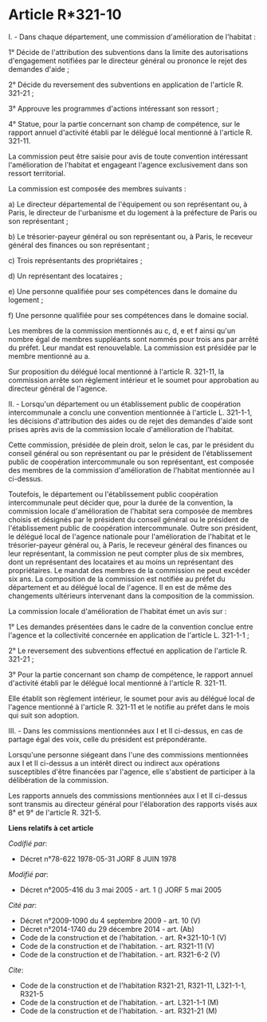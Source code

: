 # Article R*321-10

I. - Dans chaque département, une commission d'amélioration de l'habitat :

1° Décide de l'attribution des subventions dans la limite des autorisations d'engagement notifiées par le directeur général
ou prononce le rejet des demandes d'aide ;

2° Décide du reversement des subventions en application de l'article R. 321-21 ;

3° Approuve les programmes d'actions intéressant son ressort ;

4° Statue, pour la partie concernant son champ de compétence, sur le rapport annuel d'activité établi par le délégué local
mentionné à l'article R. 321-11.

La commission peut être saisie pour avis de toute convention intéressant l'amélioration de l'habitat et engageant l'agence
exclusivement dans son ressort territorial.

La commission est composée des membres suivants :

a) Le directeur départemental de l'équipement ou son représentant ou, à Paris, le directeur de l'urbanisme et du logement à
la préfecture de Paris ou son représentant ;

b) Le trésorier-payeur général ou son représentant ou, à Paris, le receveur général des finances ou son représentant ;

c) Trois représentants des propriétaires ;

d) Un représentant des locataires ;

e) Une personne qualifiée pour ses compétences dans le domaine du logement ;

f) Une personne qualifiée pour ses compétences dans le domaine social.

Les membres de la commission mentionnés au c, d, e et f ainsi qu'un nombre égal de membres suppléants sont nommés pour trois
ans par arrêté du préfet. Leur mandat est renouvelable. La commission est présidée par le membre mentionné au a.

Sur proposition du délégué local mentionné à l'article R. 321-11, la commission arrête son règlement intérieur et le soumet
pour approbation au directeur général de l'agence.

II. - Lorsqu'un département ou un établissement public de coopération intercommunale a conclu une convention mentionnée à
l'article L. 321-1-1, les décisions d'attribution des aides ou de rejet des demandes d'aide sont prises après avis de la
commission locale d'amélioration de l'habitat.

Cette commission, présidée de plein droit, selon le cas, par le président du conseil général ou son représentant ou par le
président de l'établissement public de coopération intercommunale ou son représentant, est composée des membres de la
commission d'amélioration de l'habitat mentionnée au I ci-dessus.

Toutefois, le département ou l'établissement public coopération intercommunale peut décider que, pour la durée de la
convention, la commission locale d'amélioration de l'habitat sera composée de membres choisis et désignés par le président du
conseil général ou le président de l'établissement public de coopération intercommunale. Outre son président, le délégué
local de l'agence nationale pour l'amélioration de l'habitat et le trésorier-payeur général ou, à Paris, le receveur général
des finances ou leur représentant, la commission ne peut compter plus de six membres, dont un représentant des locataires et
au moins un représentant des propriétaires. Le mandat des membres de la commission ne peut excéder six ans. La composition de
la commission est notifiée au préfet du département et au délégué local de l'agence. Il en est de même des changements
ultérieurs intervenant dans la composition de la commission.

La commission locale d'amélioration de l'habitat émet un avis sur :

1° Les demandes présentées dans le cadre de la convention conclue entre l'agence et la collectivité concernée en application
de l'article L. 321-1-1 ;

2° Le reversement des subventions effectué en application de l'article R. 321-21 ;

3° Pour la partie concernant son champ de compétence, le rapport annuel d'activité établi par le délégué local mentionné à
l'article R. 321-11.

Elle établit son règlement intérieur, le soumet pour avis au délégué local de l'agence mentionné à l'article R. 321-11 et le
notifie au préfet dans le mois qui suit son adoption.

III. - Dans les commissions mentionnées aux I et II ci-dessus, en cas de partage égal des voix, celle du président est
prépondérante.

Lorsqu'une personne siégeant dans l'une des commissions mentionnées aux I et II ci-dessus a un intérêt direct ou indirect aux
opérations susceptibles d'être financées par l'agence, elle s'abstient de participer à la délibération de la commission.

Les rapports annuels des commissions mentionnées aux I et II ci-dessus sont transmis au directeur général pour l'élaboration
des rapports visés aux 8° et 9° de l'article R. 321-5.

**Liens relatifs à cet article**

_Codifié par_:

  - Décret n°78-622 1978-05-31 JORF 8 JUIN 1978

_Modifié par_:

  - Décret n°2005-416 du 3 mai 2005 - art. 1 () JORF 5 mai 2005

_Cité par_:

  - Décret n°2009-1090 du 4 septembre 2009 - art. 10 (V)
  - Décret n°2014-1740 du 29 décembre 2014 - art. (Ab)
  - Code de la construction et de l'habitation. - art. R*321-10-1 (V)
  - Code de la construction et de l'habitation. - art. R321-11 (V)
  - Code de la construction et de l'habitation. - art. R321-6-2 (V)

_Cite_:

  - Code de la construction et de l'habitation R321-21, R321-11, L321-1-1, R321-5
  - Code de la construction et de l'habitation. - art. L321-1-1 (M)
  - Code de la construction et de l'habitation. - art. R321-21 (M)
